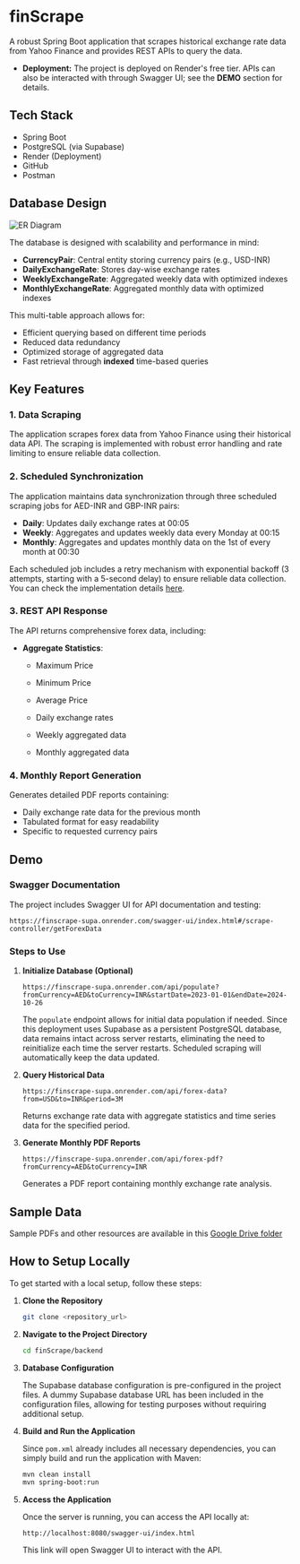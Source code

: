 

# finScrape

A robust Spring Boot application that scrapes historical exchange rate data from Yahoo Finance and provides REST APIs to query the data.

- **Deployment:** The project is deployed on Render's free tier. APIs can also be interacted with through Swagger UI; see the **DEMO** section for details.

## Tech Stack
- Spring Boot
- PostgreSQL (via Supabase)
- Render (Deployment)
- GitHub
- Postman

## Database Design
<img src="https://drive.google.com/uc?id=1hx9nyB9AfAWkUPcBw3upmYLifn9kGIc1" alt="ER Diagram" style="max-width: 100%; height: auto;">

The database is designed with scalability and performance in mind:
- **CurrencyPair**: Central entity storing currency pairs (e.g., USD-INR)
- **DailyExchangeRate**: Stores day-wise exchange rates
- **WeeklyExchangeRate**: Aggregated weekly data with optimized indexes
- **MonthlyExchangeRate**: Aggregated monthly data with optimized indexes

This multi-table approach allows for:
- Efficient querying based on different time periods
- Reduced data redundancy
- Optimized storage of aggregated data
- Fast retrieval through **indexed** time-based queries

## Key Features

### 1. Data Scraping
The application scrapes forex data from Yahoo Finance using their historical data API. The scraping is implemented with robust error handling and rate limiting to ensure reliable data collection.

### 2. Scheduled Synchronization
The application maintains data synchronization through three scheduled scraping jobs for AED-INR and GBP-INR pairs:
- **Daily**: Updates daily exchange rates at 00:05
- **Weekly**: Aggregates and updates weekly data every Monday at 00:15  
- **Monthly**: Aggregates and updates monthly data on the 1st of every month at 00:30 

Each scheduled job includes a retry mechanism with exponential backoff (3 attempts, starting with a 5-second delay) to ensure reliable data collection. You can check the implementation details [here](https://github.com/ud4yy/finScrape/blob/main/backend/src/main/java/com/vance/backend/config/ForexSchedulerConfig.java).

### 3. REST API Response
The API returns comprehensive forex data, including:
- **Aggregate Statistics**:
  - Maximum Price
  - Minimum Price
  - Average Price

  - Daily exchange rates
  - Weekly aggregated data
  - Monthly aggregated data

### 4. Monthly Report Generation
Generates detailed PDF reports containing:
- Daily exchange rate data for the previous month
- Tabulated format for easy readability
- Specific to requested currency pairs

## Demo

### Swagger Documentation
The project includes Swagger UI for API documentation and testing:
```
https://finscrape-supa.onrender.com/swagger-ui/index.html#/scrape-controller/getForexData
```

### Steps to Use

1. **Initialize Database (Optional)**
   ```
   https://finscrape-supa.onrender.com/api/populate?fromCurrency=AED&toCurrency=INR&startDate=2023-01-01&endDate=2024-10-26
   ```
   The `populate` endpoint allows for initial data population if needed. Since this deployment uses Supabase as a persistent PostgreSQL database, data remains intact across server restarts, eliminating the need to reinitialize each time the server restarts. Scheduled scraping will automatically keep the data updated.

2. **Query Historical Data**
   ```
   https://finscrape-supa.onrender.com/api/forex-data?from=USD&to=INR&period=3M
   ```
   Returns exchange rate data with aggregate statistics and time series data for the specified period.

3. **Generate Monthly PDF Reports**
   ```
   https://finscrape-supa.onrender.com/api/forex-pdf?fromCurrency=AED&toCurrency=INR
   ```
   Generates a PDF report containing monthly exchange rate analysis.

## Sample Data
Sample PDFs and other resources are available in this [Google Drive folder](https://drive.google.com/drive/folders/1ATk01J0cNIAE8fjzwS5ms4TmENvhWlEQ?usp=sharing)

## How to Setup Locally

To get started with a local setup, follow these steps:

1. **Clone the Repository**
   ```bash
   git clone <repository_url>
   ```

2. **Navigate to the Project Directory**
   ```bash
   cd finScrape/backend
   ```

3. **Database Configuration**

   The Supabase database configuration is pre-configured in the project files. A dummy Supabase database URL has been included in the configuration files, allowing for testing purposes without requiring additional setup.

4. **Build and Run the Application**

   Since `pom.xml` already includes all necessary dependencies, you can simply build and run the application with Maven:

   ```bash
   mvn clean install
   mvn spring-boot:run
   ```

5. **Access the Application**

   Once the server is running, you can access the API locally at:
   ```
   http://localhost:8080/swagger-ui/index.html
   ```
   This link will open Swagger UI to interact with the API.
